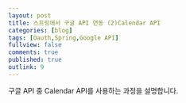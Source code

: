 ```yaml
---
layout: post
title: 스프링에서 구글 API 연동 (2)Calendar API
categories: [blog]
tags: [Oauth,Spring,Google API]
fullview: false
comments: true
published: true
outlink: 9
---
```


구글 API 중 Calendar API를 사용하는 과정을 설명합니다.
